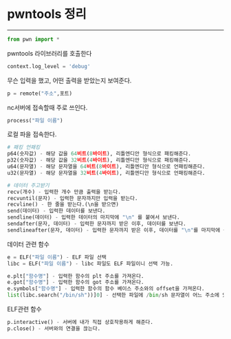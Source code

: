 # pwntools 정리

---

```python
from pwn import *
```

pwntools 라이브러리를 호출한다

```python
context.log_level = 'debug'
```

무슨 입력을 했고, 어떤 출력을 받았는지 보여준다.

```python
p = remote("주소",포트)
```

nc서버에 접속할때 주로 쓰인다.

```python
process("파일 이름")
```

로컬 파을 접속한다.

```python
# 패킹 언패킹
p64(숫자값) - 해당 값을 64비트(8바이트), 리틀엔디안 형식으로 패킹해준다.
p32(숫자값) - 해당 값을 32비트(4바이트), 리틀엔디안 형식으로 패킹해준다.
u64(문자열) - 해당 문자열을 64비트(8바이트), 리틀엔디안 형식으로 언패킹해준다.
u32(문자열) - 해당 문자열을 32비트(4바이트), 리틀엔디안 형식으로 언패킹해준다.

# 데이터 주고받기
recv(개수) - 입력한 개수 만큼 출력을 받는다.
recvuntil(문자) - 입력한 문자까지만 입력을 받는다.
recvline() - 한 줄을 받는다.(\n을 받으면)
send(데이터) - 입력한 데이터를 보낸다.
sendline(데이터) - 입력한 데이터의 마지막에 "\n" 를 붙여서 보낸다.
sendafter(문자, 데이터) - 입력한 문자까지 받은 이후, 데이터를 보낸다.
sendlineafter(문자, 데이터) - 입력한 문자까지 받은 이후, 데이터를 "\n"를 마지막에 붙여서 함께 보낸다.
```

데이터 관련 함수

```python
e = ELF("파일 이름") - ELF 파일 선택
libc = ELF("파일 이름") - libc 파일도 ELF 파일이니 선택 가능.

e.plt["함수명"] - 입력한 함수의 plt 주소를 가져온다.
e.got["함수명"] - 입력한 함수의 got 주소를 가져온다.
e.symbols["함수명"] - 입력한 함수의 함수 베이스 주소와의 offset을 가져온다.
list(libc.search("/bin/sh"))]0] - 선택한 파일에 /bin/sh 문자열이 어느 주소에 있는지 알려준다. 주로 libc에 많이 쓰임.
```

ELF관련 함수

```python
p.interactive() - 서버에 내가 직접 상호작용하게 해준다.
p.close() - 서버와의 연결을 끊는다.
```
